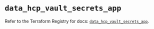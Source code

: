# `data_hcp_vault_secrets_app`

Refer to the Terraform Registry for docs: [`data_hcp_vault_secrets_app`](https://registry.terraform.io/providers/hashicorp/hcp/0.98.1/docs/data-sources/vault_secrets_app).
